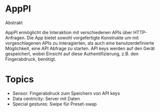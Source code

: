 # AppPI

Abstrakt
  
  AppPI ermöglicht die Interaktion mit verschiedenen APIs über HTTP-Anfragen. Die App bietet sowohl vorgefertigte Konstrukte um mit vorgeschlagenen APIs zu interagierten, als auch eine benutzerdefinierte Möglichkeit, eine API Abfrage zu starten. API keys werden auf den Gerät gespeichert, wobei Einsicht auf diese Authentifizierung, z.B. den Fingerabdruck, benötigt.	

# Topics
  - Sensor: Fingerabdruck zum Speichern von API keys
  - Data centricity: Server mit Daten
  - Special gestures: Swipe für Preset-swap
